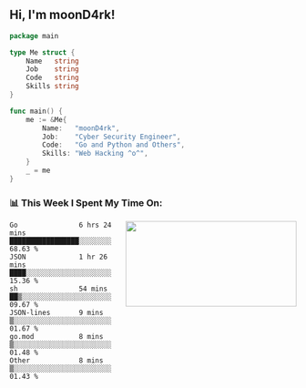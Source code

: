 <h2> Hi, I'm moonD4rk!</h2>

```go
package main

type Me struct {
	Name   string
	Job    string
	Code   string
	Skills string
}

func main() {
	me := &Me{
		Name:   "moonD4rk",
		Job:    "Cyber Security Engineer",
		Code:   "Go and Python and Others",
		Skills: "Web Hacking ^o^",
	}
	_ = me
}
```

<h3>📊 This Week I Spent My Time On:</h3>
<img align='right' src="https://github-readme-stats.vercel.app/api?username=moond4rk&show_icons=true&theme=radical", width="300" height="150">

<!--START_SECTION:waka-->

```text
Go               6 hrs 24 mins   █████████████████░░░░░░░░   68.63 %
JSON             1 hr 26 mins    ████░░░░░░░░░░░░░░░░░░░░░   15.36 %
sh               54 mins         ██▒░░░░░░░░░░░░░░░░░░░░░░   09.67 %
JSON-lines       9 mins          ▒░░░░░░░░░░░░░░░░░░░░░░░░   01.67 %
go.mod           8 mins          ▒░░░░░░░░░░░░░░░░░░░░░░░░   01.48 %
Other            8 mins          ▒░░░░░░░░░░░░░░░░░░░░░░░░   01.43 %
```

<!--END_SECTION:waka-->

